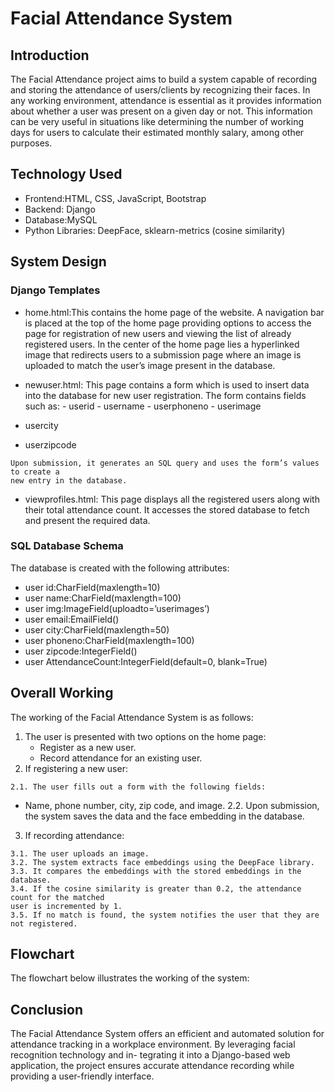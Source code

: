 # Facial Attendance System


## Introduction

The Facial Attendance project aims to build a system capable of recording and storing
the attendance of users/clients by recognizing their faces. In any working environment,
attendance is essential as it provides information about whether a user was present on
a given day or not. This information can be very useful in situations like determining
the number of working days for users to calculate their estimated monthly salary, among
other purposes.

## Technology Used

- Frontend:HTML, CSS, JavaScript, Bootstrap
- Backend: Django
- Database:MySQL
- Python Libraries: DeepFace, sklearn-metrics (cosine similarity)

## System Design

### Django Templates

- home.html:This contains the home page of the website. A navigation bar is placed
    at the top of the home page providing options to access the page for registration
    of new users and viewing the list of already registered users. In the center of the
    home page lies a hyperlinked image that redirects users to a submission page where
    an image is uploaded to match the user’s image present in the database.
- newuser.html: This page contains a form which is used to insert data into the
    database for new user registration. The form contains fields such as:
       - userid
       - username
       - userphoneno
       - userimage


- usercity
- userzipcode

```
Upon submission, it generates an SQL query and uses the form’s values to create a
new entry in the database.
```
- viewprofiles.html: This page displays all the registered users along with their
    total attendance count. It accesses the stored database to fetch and present the
    required data.

### SQL Database Schema

The database is created with the following attributes:

- user id:CharField(maxlength=10)
- user name:CharField(maxlength=100)
- user img:ImageField(uploadto=’userimages’)
- user email:EmailField()
- user city:CharField(maxlength=50)
- user phoneno:CharField(maxlength=100)
- user zipcode:IntegerField()
- user AttendanceCount:IntegerField(default=0, blank=True)

## Overall Working

The working of the Facial Attendance System is as follows:

1. The user is presented with two options on the home page:
    - Register as a new user.
    - Record attendance for an existing user.
2. If registering a new user:

```
2.1. The user fills out a form with the following fields:
```
- Name, phone number, city, zip code, and image.
2.2. Upon submission, the system saves the data and the face embedding in the
database.
3. If recording attendance:

```
3.1. The user uploads an image.
3.2. The system extracts face embeddings using the DeepFace library.
3.3. It compares the embeddings with the stored embeddings in the database.
3.4. If the cosine similarity is greater than 0.2, the attendance count for the matched
user is incremented by 1.
3.5. If no match is found, the system notifies the user that they are not registered.
```

## Flowchart

The flowchart below illustrates the working of the system:

## Conclusion

The Facial Attendance System offers an efficient and automated solution for attendance
tracking in a workplace environment. By leveraging facial recognition technology and in-
tegrating it into a Django-based web application, the project ensures accurate attendance
recording while providing a user-friendly interface.



